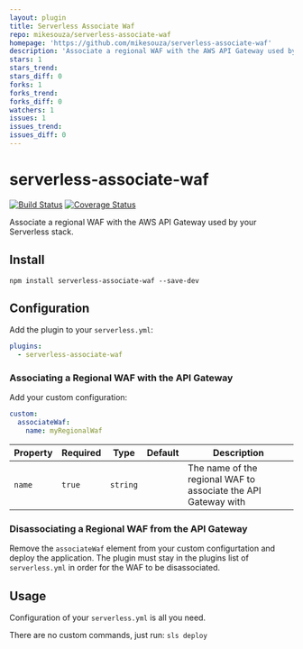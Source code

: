 ```yaml
---
layout: plugin
title: Serverless Associate Waf
repo: mikesouza/serverless-associate-waf
homepage: 'https://github.com/mikesouza/serverless-associate-waf'
description: 'Associate a regional WAF with the AWS API Gateway used by your Serverless stack'
stars: 1
stars_trend: 
stars_diff: 0
forks: 1
forks_trend: 
forks_diff: 0
watchers: 1
issues: 1
issues_trend: 
issues_diff: 0
---
```



# serverless-associate-waf

[![Build Status](https://travis-ci.org/MikeSouza/serverless-associate-waf.svg?branch=master)](https://travis-ci.org/MikeSouza/serverless-associate-waf)
[![Coverage Status](https://coveralls.io/repos/github/MikeSouza/serverless-associate-waf/badge.svg?branch=master)](https://coveralls.io/github/MikeSouza/serverless-associate-waf?branch=master)

Associate a regional WAF with the AWS API Gateway used by your Serverless stack.

## Install

`npm install serverless-associate-waf --save-dev`

## Configuration

Add the plugin to your `serverless.yml`:

```yaml
plugins:
  - serverless-associate-waf
```

### Associating a Regional WAF with the API Gateway

Add your custom configuration:

```yaml
custom:
  associateWaf:
    name: myRegionalWaf
```

| Property | Required | Type     | Default | Description                                                    |
|----------|----------|----------|---------|----------------------------------------------------------------|
| `name`   |  `true`  | `string` |         | The name of the regional WAF to associate the API Gateway with |

### Disassociating a Regional WAF from the API Gateway

Remove the `associateWaf` element from your custom configurtation and deploy the application. The plugin must stay in the plugins list of `serverless.yml` in order for the WAF to be disassociated.

## Usage

Configuration of your `serverless.yml` is all you need.

There are no custom commands, just run: `sls deploy`
